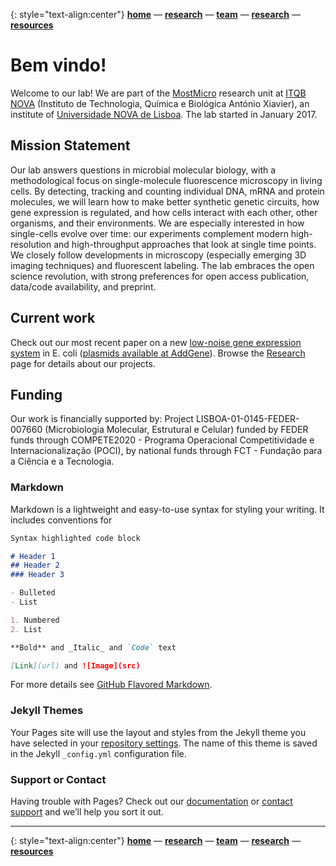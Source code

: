 {: style="text-align:center"}
**[home](index.md)** — **[research](research.md)** — **[team](team.md)** — **[research](research.md)** — **[resources](resources.md)**

# Bem vindo!

Welcome to our lab! We are part of the [MostMicro](http://www.itqb.unl.pt/mostmicro) research unit at [ITQB NOVA](http://www.itqb.unl.pt/) (Instituto de Technologia, Química e Biológica António Xiavier), an institute of [Universidade NOVA de Lisboa](http://www.unl.pt/). The lab started in January 2017.

## Mission Statement

Our lab answers questions in microbial molecular biology, with a methodological focus on single-molecule fluorescence microscopy in living cells. By detecting, tracking and counting individual DNA, mRNA and protein molecules, we will learn how to make better synthetic genetic circuits, how gene expression is regulated, and how cells interact with each other, other organisms, and their environments. We are especially interested in how single-cells evolve over time: our experiments complement modern high-resolution and high-throughput approaches that look at single time points. We closely follow developments in microscopy (especially emerging 3D imaging techniques) and fluorescent labeling. The lab embraces the open science revolution, with strong preferences for open access publication, data/code availability, and preprint.

## Current work

Check out our most recent paper on a new [low-noise gene expression system](http://journals.plos.org/plosone/article?id=10.1371/journal.pone.0187259) in E. coli ([plasmids available at AddGene](https://www.addgene.org/Zach_Hensel/)). Browse the [Research](research.md) page for details about our projects.

## Funding

Our work is financially supported by: Project LISBOA-01-0145-FEDER-007660 (Microbiologia Molecular, Estrutural e Celular) funded by FEDER funds through COMPETE2020 - Programa Operacional Competitividade e Internacionalização (POCI), by national funds through FCT - Fundação para a Ciência e a Tecnologia.

### Markdown

Markdown is a lightweight and easy-to-use syntax for styling your writing. It includes conventions for

```markdown
Syntax highlighted code block

# Header 1
## Header 2
### Header 3

- Bulleted
- List

1. Numbered
2. List

**Bold** and _Italic_ and `Code` text

[Link](url) and ![Image](src)
```

For more details see [GitHub Flavored Markdown](https://guides.github.com/features/mastering-markdown/).

### Jekyll Themes

Your Pages site will use the layout and styles from the Jekyll theme you have selected in your [repository settings](https://github.com/zach-hensel/zach-hensel.github.io/settings). The name of this theme is saved in the Jekyll `_config.yml` configuration file.

### Support or Contact

Having trouble with Pages? Check out our [documentation](https://help.github.com/categories/github-pages-basics/) or [contact support](https://github.com/contact) and we’ll help you sort it out.

***

{: style="text-align:center"}
**[home](index.md)** — **[research](research.md)** — **[team](team.md)** — **[research](research.md)** — **[resources](resources.md)**
